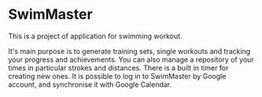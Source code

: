 # SwimMaster
This is a project of application for swimming workout.

It's main purpose is to generate training sets, single workouts and tracking your progress and achievements.
You can also manage a repository of your times in particular strokes and distances. There is a built in timer for creating new ones.
It is possible to log in to SwimMaster by Google account, and synchronise it with Google Calendar.

